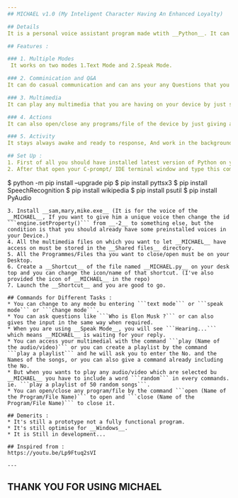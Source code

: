 ```yaml
---
## MICHAEL v1.0 (My Inteligent Character Having An Enhanced Loyalty)

## Details
It is a personal voice assistant program made wtith __Python__. It can responses on your commans in a particular way. It is not an AI or made with ML, It is a simple interactive program, Which I started to create from 23 Julay 2020 as a project to boost my skills.

## Features :

### 1. Multiple Modes
 It works on two modes 1.Text Mode and 2.Speak Mode.

### 2. Comminication and Q&A
It can do casual communication and can ans your any Questions that you even don't know about. It can also answer the GK questions. Try asking all type of the questions and observe the responses

### 3. Multimedia
It can play any multimedia that you are having on your device by just saying/typing its name. It can also play the media in the form of a playlist, but the amazing thing is that not only you can create a playlist but __MICHEL__ can also create one for you of its own choices.

### 4. Actions
It can also open/close any programs/file of the device by just giving a command.

### 5. Activity
It stays always awake and ready to response, And work in the background also while you are doing your wor.

## Set Up :
1. First of all you should have installed latest version of Python on your Device. If not then download it from https://www.python.org/downloads/ according to your device. Make sure you check mark __Add tto path__ while installing it.
2. After that open your C-prompt/ IDE terminal window and type this commands.
```
$ python -m pip install –upgrade pip
$ pip install pyttsx3
$ pip install SpeechRecognition
$ pip install wikipedia
$ pip install psutil
$ pip install PyAudio
```
3. Install __sam,mary,mike.exe__ (It is for the voice of the __MICHAEL__, If you want to give him a unique voice then change the id ```engine.setProperty()``` from __-2__ to something else, but the condition is that you should already have some preinstalled voices in your Device.)
4. All the multimedia files on which you want to let __MICHAEL__ have access on must be stored in the __Shared files__ directory.
5. All the Programmes/Files tha you want to close/open must be on your Desktop.
6. Create a __Shortcut__ of the file named __MICHAEL.py__ on your desk top and you can change the icon/name of that shortcut. (I've also provided the icon of __MICHAEL__ in the repo)
7. Launch the __Shortcut__ and you are good to go.

## Commands for Different Tasks :
* You can change to any mode bu entering ```text mode``` or ```speak mode``` or ```change mode```.
* You can ask questions like ```Who is Elon Musk ?``` or can also gives the input in the same way when required.
* When you are using __Speak Mode__, you will see ```Hearing...``` which means __MICHAEL__ is waiting for your reply.
* You can access your multimedial with the command ```play (Name of the audio/video)``` or you can create a playlist by the command ```play a playlist``` and he will ask you to enter the No. and the Names of the songs, or you can also give a command already including the No.
* But when you wants to play any audio/video which are selected bu __MICHAEL__ you have to include a word ```random``` in every commands. ie. ```play a playlist of 50 random songs```.
* You can open/close any program/file by the command ```open (Name of the Program/File Name)``` to open and ```close (Name of the Program/File Name)``` to close it.

## Demerits :
* It's still a prototype not a fully functional program.
* It's still optimise for __Windows__.
* It is Still in development...

## Inspired from : 
https://youtu.be/Lp9Ftuq2sVI

---
```

## THANK YOU FOR USING MICHAEL
